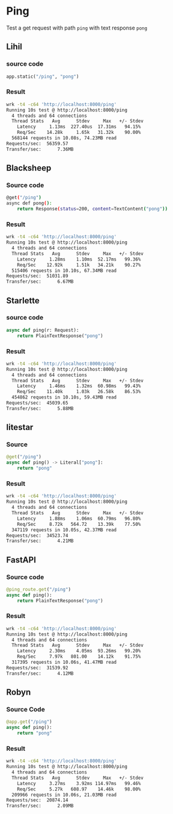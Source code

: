 # Ping

Test a get request with path `ping` with text response `pong`

## Lihil

### source code

```python
app.static("/ping", "pong")
```

### Result
```bash
wrk -t4 -c64 'http://localhost:8000/ping'
Running 10s test @ http://localhost:8000/ping
  4 threads and 64 connections
  Thread Stats   Avg      Stdev     Max   +/- Stdev
    Latency     1.13ms  227.40us  17.31ms   94.15%
    Req/Sec    14.28k     1.65k   31.32k    90.00%
  568144 requests in 10.08s, 74.23MB read
Requests/sec:  56359.57
Transfer/sec:      7.36MB
```

## Blacksheep


### Source code

```bash
@get("/ping")
async def pong():
    return Response(status=200, content=TextContent("pong"))
```

### Result

```bash
wrk -t4 -c64 'http://localhost:8000/ping'
Running 10s test @ http://localhost:8000/ping
  4 threads and 64 connections
  Thread Stats   Avg      Stdev     Max   +/- Stdev
    Latency     1.28ms    1.10ms  52.17ms   99.36%
    Req/Sec    12.92k     1.51k   34.21k    90.27%
  515406 requests in 10.10s, 67.34MB read
Requests/sec:  51031.89
Transfer/sec:      6.67MB
```

## Starlette

### source code

```python
async def ping(r: Request):
    return PlainTextResponse("pong")
```

### Result

```bash
wrk -t4 -c64 'http://localhost:8000/ping'
Running 10s test @ http://localhost:8000/ping
  4 threads and 64 connections
  Thread Stats   Avg      Stdev     Max   +/- Stdev
    Latency     1.46ms    1.32ms  60.98ms   99.43%
    Req/Sec    11.40k     1.03k   26.58k    86.53%
  454862 requests in 10.10s, 59.43MB read
Requests/sec:  45039.65
Transfer/sec:      5.88MB
```


## litestar

### Source

```python
@get("/ping")
async def ping() -> Literal["pong"]:
    return "pong"
```

### Result

```bash
wrk -t4 -c64 'http://localhost:8000/ping'
Running 10s test @ http://localhost:8000/ping
  4 threads and 64 connections
  Thread Stats   Avg      Stdev     Max   +/- Stdev
    Latency     1.88ms    1.06ms  60.79ms   96.80%
    Req/Sec     8.72k   564.72    13.39k    77.50%
  347119 requests in 10.05s, 42.37MB read
Requests/sec:  34523.74
Transfer/sec:      4.21MB
```

## FastAPI

### Source code

```python
@ping_route.get("/ping")
async def ping():
    return PlainTextResponse("pong")
```

### Result

```bash
wrk -t4 -c64 'http://localhost:8000/ping'
Running 10s test @ http://localhost:8000/ping
  4 threads and 64 connections
  Thread Stats   Avg      Stdev     Max   +/- Stdev
    Latency     2.30ms    4.05ms  93.26ms   99.20%
    Req/Sec     7.97k   801.00    14.12k    91.75%
  317395 requests in 10.06s, 41.47MB read
Requests/sec:  31539.92
Transfer/sec:      4.12MB
```

## Robyn

### Source Code

```python
@app.get("/ping")
async def ping():
    return "pong"
```

### Result

```bash
wrk -t4 -c64 'http://localhost:8000/ping'
Running 10s test @ http://localhost:8000/ping
  4 threads and 64 connections
  Thread Stats   Avg      Stdev     Max   +/- Stdev
    Latency     3.27ms    3.92ms 114.97ms   99.46%
    Req/Sec     5.27k   608.97    14.46k    98.00%
  209966 requests in 10.06s, 21.03MB read
Requests/sec:  20874.14
Transfer/sec:      2.09MB
```


